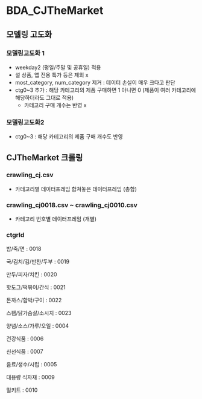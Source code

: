 # BDA_CJTheMarket
## 모델링 고도화
### 모델링고도화 1
- weekday2 (평일/주말 및 공휴일) 적용
- 설 상품, 앱 전용 특가 등은 제외 x
- most_category, num_category 제거 : 데이터 손실이 매우 크다고 판단
- ctg0~3 추가 : 해당 카테고리의 제품 구매하면 1 아니면 0 (제품이 여러 카테고리에 해당하더라도 그대로 적용)
    - 카테고리 구매 개수는 반영 x

### 모델링고도화2
- ctg0~3 : 해당 카테고리의 제품 구매 개수도 반영

## CJTheMarket 크롤링

### crawling_cj.csv 
- 카테고리별 데이터프레임 합쳐놓은 데이터프레임 (총합)

### crawling_cj0018.csv ~ crawling_cj0010.csv 
- 카테고리 번호별 데이터프레임 (개별)

### ctgrId

밥/죽/면 : 0018
  
국/김치/김/반찬/두부 : 0019
  
만두/피자/치킨 : 0020
  
핫도그/떡볶이/간식 : 0021
  
돈까스/함박/구이 : 0022
  
스팸/닭가슴살/소시지 :  0023
  
양념/소스/가루/오일 : 0004

건강식품 : 0006

신선식품 : 0007

음료/생수/시럽 : 0005

대용량 식자재 : 0009

밀키트 : 0010

